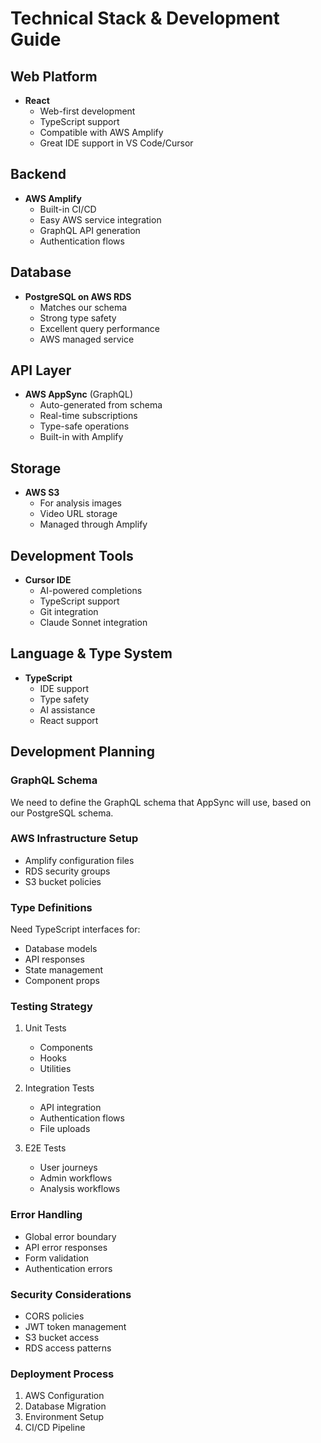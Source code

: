 # Technical Stack & Development Guide

## Web Platform
- **React** 
  - Web-first development
  - TypeScript support
  - Compatible with AWS Amplify
  - Great IDE support in VS Code/Cursor

## Backend
- **AWS Amplify**
  - Built-in CI/CD
  - Easy AWS service integration
  - GraphQL API generation
  - Authentication flows

## Database
- **PostgreSQL on AWS RDS**
  - Matches our schema
  - Strong type safety
  - Excellent query performance
  - AWS managed service

## API Layer
- **AWS AppSync** (GraphQL)
  - Auto-generated from schema
  - Real-time subscriptions
  - Type-safe operations
  - Built-in with Amplify

## Storage
- **AWS S3**
  - For analysis images
  - Video URL storage
  - Managed through Amplify

## Development Tools
- **Cursor IDE**
  - AI-powered completions
  - TypeScript support
  - Git integration
  - Claude Sonnet integration

## Language & Type System
- **TypeScript**
  - IDE support
  - Type safety
  - AI assistance
  - React support

## Development Planning

### GraphQL Schema
We need to define the GraphQL schema that AppSync will use, based on our PostgreSQL schema.

### AWS Infrastructure Setup
- Amplify configuration files
- RDS security groups
- S3 bucket policies


### Type Definitions
Need TypeScript interfaces for:
- Database models
- API responses
- State management
- Component props

### Testing Strategy
1. Unit Tests
   - Components
   - Hooks
   - Utilities

2. Integration Tests
   - API integration
   - Authentication flows
   - File uploads

3. E2E Tests
   - User journeys
   - Admin workflows
   - Analysis workflows

### Error Handling
- Global error boundary
- API error responses
- Form validation
- Authentication errors

### Security Considerations
- CORS policies
- JWT token management
- S3 bucket access
- RDS access patterns

### Deployment Process
1. AWS Configuration
2. Database Migration
3. Environment Setup
4. CI/CD Pipeline